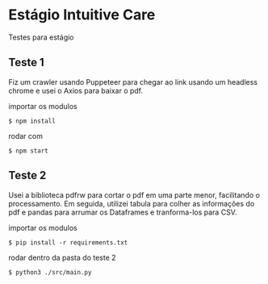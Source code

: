 # Estágio Intuitive Care
Testes para estágio

## Teste 1 
Fiz um crawler usando Puppeteer para chegar ao link usando um
headless chrome e usei o Axios para baixar o pdf.



importar os modulos 
```
$ npm install
```
rodar com
```
$ npm start
```

## Teste 2
Usei a biblioteca pdfrw para cortar o pdf em uma parte menor, facilitando o processamento.
Em seguida, utilizei tabula para colher as informações do pdf e pandas para arrumar os Dataframes e tranforma-los para CSV.




importar os modulos
```
$ pip install -r requirements.txt
```
rodar dentro da pasta do teste 2
```
$ python3 ./src/main.py
```
